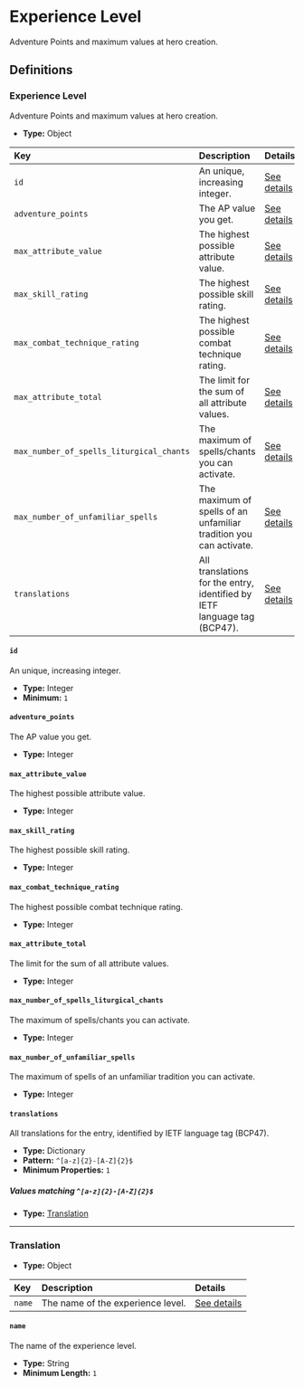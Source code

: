 # Experience Level

Adventure Points and maximum values at hero creation.

## Definitions

### <a name="ExperienceLevel"></a> Experience Level

Adventure Points and maximum values at hero creation.

- **Type:** Object

Key | Description | Details
:-- | :-- | :--
`id` | An unique, increasing integer. | <a href="#ExperienceLevel/id">See details</a>
`adventure_points` | The AP value you get. | <a href="#ExperienceLevel/adventure_points">See details</a>
`max_attribute_value` | The highest possible attribute value. | <a href="#ExperienceLevel/max_attribute_value">See details</a>
`max_skill_rating` | The highest possible skill rating. | <a href="#ExperienceLevel/max_skill_rating">See details</a>
`max_combat_technique_rating` | The highest possible combat technique rating. | <a href="#ExperienceLevel/max_combat_technique_rating">See details</a>
`max_attribute_total` | The limit for the sum of all attribute values. | <a href="#ExperienceLevel/max_attribute_total">See details</a>
`max_number_of_spells_liturgical_chants` | The maximum of spells/chants you can activate. | <a href="#ExperienceLevel/max_number_of_spells_liturgical_chants">See details</a>
`max_number_of_unfamiliar_spells` | The maximum of spells of an unfamiliar tradition you can activate. | <a href="#ExperienceLevel/max_number_of_unfamiliar_spells">See details</a>
`translations` | All translations for the entry, identified by IETF language tag (BCP47). | <a href="#ExperienceLevel/translations">See details</a>

#### <a name="ExperienceLevel/id"></a> `id`

An unique, increasing integer.

- **Type:** Integer
- **Minimum:** `1`

#### <a name="ExperienceLevel/adventure_points"></a> `adventure_points`

The AP value you get.

- **Type:** Integer

#### <a name="ExperienceLevel/max_attribute_value"></a> `max_attribute_value`

The highest possible attribute value.

- **Type:** Integer

#### <a name="ExperienceLevel/max_skill_rating"></a> `max_skill_rating`

The highest possible skill rating.

- **Type:** Integer

#### <a name="ExperienceLevel/max_combat_technique_rating"></a> `max_combat_technique_rating`

The highest possible combat technique rating.

- **Type:** Integer

#### <a name="ExperienceLevel/max_attribute_total"></a> `max_attribute_total`

The limit for the sum of all attribute values.

- **Type:** Integer

#### <a name="ExperienceLevel/max_number_of_spells_liturgical_chants"></a> `max_number_of_spells_liturgical_chants`

The maximum of spells/chants you can activate.

- **Type:** Integer

#### <a name="ExperienceLevel/max_number_of_unfamiliar_spells"></a> `max_number_of_unfamiliar_spells`

The maximum of spells of an unfamiliar tradition you can activate.

- **Type:** Integer

#### <a name="ExperienceLevel/translations"></a> `translations`

All translations for the entry, identified by IETF language tag (BCP47).

- **Type:** Dictionary
- **Pattern:** `^[a-z]{2}-[A-Z]{2}$`
- **Minimum Properties:** `1`

##### Values matching `^[a-z]{2}-[A-Z]{2}$`

- **Type:** <a href="#Translation">Translation</a>

---

### <a name="Translation"></a> Translation

- **Type:** Object

Key | Description | Details
:-- | :-- | :--
`name` | The name of the experience level. | <a href="#Translation/name">See details</a>

#### <a name="Translation/name"></a> `name`

The name of the experience level.

- **Type:** String
- **Minimum Length:** `1`
